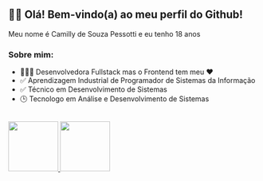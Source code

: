 <div>
  <div>
    <h2>👋🏻 Olá! Bem-vindo(a) ao meu perfil do Github!</h2>
    <p>Meu nome é Camilly de Souza Pessotti e eu tenho 18 anos</p>
  </div>
  <div>
    <h3>Sobre mim:</h3>
    <ul>
      <li>👩🏻‍💻 Desenvolvedora Fullstack mas o Frontend tem meu ❤️</li>
      <li>✅ Aprendizagem Industrial de Programador de Sistemas da Informação</li>
      <li>✅ Técnico em Desenvolvimento de Sistemas</li>
      <li>🕒 Tecnologo em Análise e Desenvolvimento de Sistemas</li>
    </ul>
  </div>
  <br />
  <div>
    <a href="https://github.com/pessotticamilly">
      <img height="100vh" src="https://github-readme-stats.vercel.app/api/top-langs/?username=pessotticamilly&layout=compact&langs_count=7&theme=dracula"/>
      <img height="100vh" src="https://github-readme-stats.vercel.app/api?username=pessotticamilly&show_icons=true&theme=dracula&include_all_commits=true&count_private=true"/>  
  </div>
</div>
  
<!--
Ambientes de Desenvolvimento
<img src="https://cdn.jsdelivr.net/gh/devicons/devicon/icons/androidstudio/androidstudio-original-wordmark.svg" />
<img src="https://cdn.jsdelivr.net/gh/devicons/devicon/icons/intellij/intellij-original-wordmark.svg" />
<img src="https://cdn.jsdelivr.net/gh/devicons/devicon/icons/vscode/vscode-original-wordmark.svg" />
<img src="https://cdn.jsdelivr.net/gh/devicons/devicon/icons/figma/figma-original.svg" />
Linguagens
<img src="https://cdn.jsdelivr.net/gh/devicons/devicon/icons/c/c-original.svg" />
<img src="https://cdn.jsdelivr.net/gh/devicons/devicon/icons/csharp/csharp-original.svg" />
<img src="https://cdn.jsdelivr.net/gh/devicons/devicon/icons/java/java-original-wordmark.svg" />
<img src="https://cdn.jsdelivr.net/gh/devicons/devicon/icons/python/python-original-wordmark.svg" />
<img src="https://cdn.jsdelivr.net/gh/devicons/devicon/icons/html5/html5-original-wordmark.svg" />
<img src="https://cdn.jsdelivr.net/gh/devicons/devicon/icons/css3/css3-original-wordmark.svg" />
<img src="https://cdn.jsdelivr.net/gh/devicons/devicon/icons/sass/sass-original.svg" />
<img src="https://cdn.jsdelivr.net/gh/devicons/devicon/icons/javascript/javascript-original.svg" />
<img src="https://cdn.jsdelivr.net/gh/devicons/devicon/icons/typescript/typescript-original.svg" />
Frameworks
<img src="https://cdn.jsdelivr.net/gh/devicons/devicon/icons/angularjs/angularjs-original-wordmark.svg" />
<img src="https://cdn.jsdelivr.net/gh/devicons/devicon/icons/react/react-original-wordmark.svg" />
<img src="https://cdn.jsdelivr.net/gh/devicons/devicon/icons/bootstrap/bootstrap-original-wordmark.svg" />
<img src="https://cdn.jsdelivr.net/gh/devicons/devicon/icons/spring/spring-original-wordmark.svg" />
Gerenciadores de Pacotes
<img src="https://cdn.jsdelivr.net/gh/devicons/devicon/icons/npm/npm-original-wordmark.svg" />
<img src="https://cdn.jsdelivr.net/gh/devicons/devicon/icons/yarn/yarn-original-wordmark.svg" />
Ambientes de Execução
<img src="https://cdn.jsdelivr.net/gh/devicons/devicon/icons/nodejs/nodejs-original.svg" />
<img src="https://cdn.jsdelivr.net/gh/devicons/devicon/icons/docker/docker-original-wordmark.svg" />
Banco de Dados
<img src="https://cdn.jsdelivr.net/gh/devicons/devicon/icons/mysql/mysql-original-wordmark.svg" />
?
<img src="https://cdn.jsdelivr.net/gh/devicons/devicon/icons/git/git-original-wordmark.svg" />
<img src="https://cdn.jsdelivr.net/gh/devicons/devicon/icons/github/github-original-wordmark.svg" />
<img src="https://cdn.jsdelivr.net/gh/devicons/devicon/icons/gitlab/gitlab-original-wordmark.svg" />
?²
<img src="https://cdn.jsdelivr.net/gh/devicons/devicon/icons/trello/trello-plain-wordmark.svg" />
<img src="https://cdn.jsdelivr.net/gh/devicons/devicon/icons/jira/jira-original-wordmark.svg" />
-->
